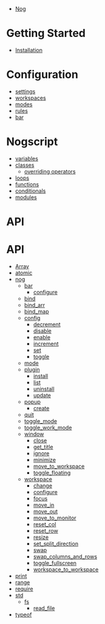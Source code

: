 - [Nog](./README.md)

# Getting Started

- [Installation](./getting-started/installation.md)

# Configuration

- [settings](./configuration/settings.md)
- [workspaces](./configuration/workspaces.md)
- [modes](./configuration/modes.md)
- [rules](./configuration/rules.md)
- [bar](./configuration/bar.md)

# Nogscript

- [variables](./nogscript/variables.md)
- [classes](./nogscript/classes.md)
  - [overriding operators]()
- [loops](./nogscript/loops.md)
- [functions](./nogscript/functions.md)
- [conditionals](./nogscript/conditionals.md)
- [modules](./nogscript/modules.md)

<!-- - [prelude](./api/prelude.md) -->
<!--   - [range](./api/prelude/range.md) -->
<!--   - [require](./api/prelude/require.md) -->
<!--   - [atomic](./api/prelude/atomic.md) -->
<!--   - [typeof](./api/prelude/typeof.md) -->
<!--   - [print](./api/prelude/print.md) -->
<!-- - [std](./api/std.md) -->
<!--   - [http](./api/std/http.md) -->
<!--   - [fs](./api/std/fs.md) -->
<!--     - [read_file](./api/std/fs/read_file.md) -->
<!-- - [nog](./api/nog.md) -->
<!--   - [quit](./api/nog/quit.md) -->
<!--   - [toggle_work_mode](./api/nog/toggle_work_mode.md) -->
<!--   - [toggle_mode](./api/nog/toggle_mode.md) -->
<!--   - [mode](./api/nog/mode.md) -->
<!--   - [bind](./api/nog/bind.md) -->
<!--   - [bind_map](./api/nog/bind_map.md) -->
<!--   - [bind_arr](./api/nog/bind_arr.md) -->
<!--   - [xbind](./api/nog/xbind.md) -->
<!--   - [popup](./api/nog/popup.md) -->
<!--     - [create](./api/nog/popup/create.md) -->
<!--   - [plugin](./api/nog/plugin.md) -->
<!--     - [install](./api/nog/plugin/install.md) -->
<!--     - [update](./api/nog/plugin/update.md) -->
<!--     - [uninstall](./api/nog/plugin/uninstall.md) -->
<!--     - [list](./api/nog/plugin/list.md) -->
<!--   - [bar](./api/nog/bar.md) -->
<!--     - [configure](./api/nog/bar/configure.md) -->
<!--     - [components](./api/nog/bar/components.md) -->
<!--       - [workspaces](./api/nog/bar/components/workspaces.md) -->
<!--       - [current_window](./api/nog/bar/components/current_window.md) -->
<!--       - [split_direction](./api/nog/bar/components/split_direction.md) -->
<!--       - [active_mode](./api/nog/bar/components/active_mode.md) -->
<!--       - [text](./api/nog/bar/components/text.md) -->
<!--       - [time](./api/nog/bar/components/time.md) -->
<!--       - [date](./api/nog/bar/components/date.md) -->
<!--       - [padding](./api/nog/bar/components/padding.md) -->
<!--   - [rules](./api/nog/rules.md) -->
<!--     - [ignore](./api/nog/rules/ignore.md) -->
<!--     - [match](./api/nog/rules/match.md) -->
<!--   - [window](./api/nog/window.md) -->
<!--     - [get_title](./api/nog/window/get_title.md) -->
<!--     - [minimize](./api/nog/window/minimize.md) -->
<!--     - [toggle_floating](./api/nog/window/toggle_floating.md) -->
<!--     - [ignore](./api/nog/window/ignore.md) -->
<!--     - [close](./api/nog/window/close.md) -->
<!--     - [move_to_workspace](./api/nog/window/move_to_workspace.md) -->
<!--   - [workspace](./api/nog/workspace.md) -->
<!--     - [change](./api/nog/workspace/change.md) -->
<!--     - [move_to_monitor](./api/nog/workspace/move_to_monitor.md) -->
<!--     - [toggle_fullscreen](./api/nog/workspace/toggle_fullscreen.md) -->
<!--     - [reset_row](./api/nog/workspace/reset_row.md) -->
<!--     - [reset_col](./api/nog/workspace/reset_col.md) -->
<!--     - [configure](./api/nog/workspace/configure.md) -->
<!--     - [move_in](./api/nog/workspace/move_in.md) -->
<!--     - [move_out](./api/nog/workspace/move_out.md) -->
<!--     - [focus](./api/nog/workspace/focus.md) -->
<!--     - [resize](./api/nog/workspace/resize.md) -->
<!--     - [swap](./api/nog/workspace/swap.md) -->
<!--     - [set_split_direction](./api/nog/set_split_direction.md) -->
<!--   - [config](./api/nog/config.md) -->
<!--     - [increment](./api/nog/config/increment.md) -->
<!--     - [decrement](./api/nog/config/decrement.md) -->
<!--     - [toggle](./api/nog/config/toggle.md) -->
<!--     - [enable](./api/nog/config/enable.md) -->
<!--     - [disable](./api/nog/config/disable.md) -->

<!-- # Classes -->

<!-- - [Result]() -->
<!-- - [Array]() -->
<!--   - [len]() -->
<!--   - [push]() -->
<!--   - [map]() -->
<!--   - [filter]() -->
<!--   - [contains]() -->
<!--   - [for_each]() -->
<!-- - [String]() -->
<!--   - [static from]() -->
<!--   - [split]() -->
<!--   - [len]() -->
<!-- - [Number]() -->
<!--   - [static from]() -->
<!-- - [Boolean]() -->
<!--   - [static from]() -->
# API
# API
- [Array](./api/Array.md)
- [atomic](./api/atomic.md)
- [nog](./api/nog.md)
  - [bar](./api/nog/bar.md)
    - [configure](./api/nog/bar/configure.md)
  - [bind](./api/nog/bind.md)
  - [bind_arr](./api/nog/bind_arr.md)
  - [bind_map](./api/nog/bind_map.md)
  - [config](./api/nog/config.md)
    - [decrement](./api/nog/config/decrement.md)
    - [disable](./api/nog/config/disable.md)
    - [enable](./api/nog/config/enable.md)
    - [increment](./api/nog/config/increment.md)
    - [set](./api/nog/config/set.md)
    - [toggle](./api/nog/config/toggle.md)
  - [mode](./api/nog/mode.md)
  - [plugin](./api/nog/plugin.md)
    - [install](./api/nog/plugin/install.md)
    - [list](./api/nog/plugin/list.md)
    - [uninstall](./api/nog/plugin/uninstall.md)
    - [update](./api/nog/plugin/update.md)
  - [popup](./api/nog/popup.md)
    - [create](./api/nog/popup/create.md)
  - [quit](./api/nog/quit.md)
  - [toggle_mode](./api/nog/toggle_mode.md)
  - [toggle_work_mode](./api/nog/toggle_work_mode.md)
  - [window](./api/nog/window.md)
    - [close](./api/nog/window/close.md)
    - [get_title](./api/nog/window/get_title.md)
    - [ignore](./api/nog/window/ignore.md)
    - [minimize](./api/nog/window/minimize.md)
    - [move_to_workspace](./api/nog/window/move_to_workspace.md)
    - [toggle_floating](./api/nog/window/toggle_floating.md)
  - [workspace](./api/nog/workspace.md)
    - [change](./api/nog/workspace/change.md)
    - [configure](./api/nog/workspace/configure.md)
    - [focus](./api/nog/workspace/focus.md)
    - [move_in](./api/nog/workspace/move_in.md)
    - [move_out](./api/nog/workspace/move_out.md)
    - [move_to_monitor](./api/nog/workspace/move_to_monitor.md)
    - [reset_col](./api/nog/workspace/reset_col.md)
    - [reset_row](./api/nog/workspace/reset_row.md)
    - [resize](./api/nog/workspace/resize.md)
    - [set_split_direction](./api/nog/workspace/set_split_direction.md)
    - [swap](./api/nog/workspace/swap.md)
    - [swap_columns_and_rows](./api/nog/workspace/swap_columns_and_rows.md)
    - [toggle_fullscreen](./api/nog/workspace/toggle_fullscreen.md)
    - [workspace_to_workspace](./api/nog/workspace/workspace_to_workspace.md)
- [print](./api/print.md)
- [range](./api/range.md)
- [require](./api/require.md)
- [std](./api/std.md)
  - [fs](./api/std/fs.md)
    - [read_file](./api/std/fs/read_file.md)
- [typeof](./api/typeof.md)
